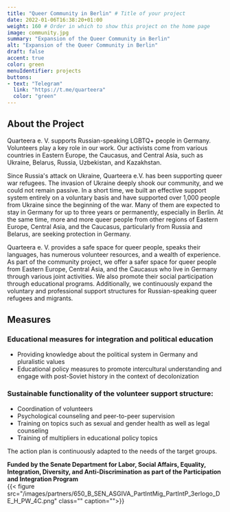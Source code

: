 ```yaml
---
title: "Queer Community in Berlin" # Title of your project
date: 2022-01-06T16:38:20+01:00
weight: 160 # Order in which to show this project on the home page
image: community.jpg
summary: "Expansion of the Queer Community in Berlin"
alt: "Expansion of the Queer Community in Berlin"
draft: false
accent: true
color: green
menuIdentifier: projects
buttons:
- text: "Telegram"
  link: "https://t.me/quarteera"
  color: "green"
---
```


## About the Project

Quarteera e. V. supports Russian-speaking LGBTQ+ people in Germany. Volunteers play a key role in our work. Our activists come from various countries in Eastern Europe, the Caucasus, and Central Asia, such as Ukraine, Belarus, Russia, Uzbekistan, and Kazakhstan.

Since Russia's attack on Ukraine, Quarteera e.V. has been supporting queer war refugees. The invasion of Ukraine deeply shook our community, and we could not remain passive. In a short time, we built an effective support system entirely on a voluntary basis and have supported over 1,000 people from Ukraine since the beginning of the war. Many of them are expected to stay in Germany for up to three years or permanently, especially in Berlin. At the same time, more and more queer people from other regions of Eastern Europe, Central Asia, and the Caucasus, particularly from Russia and Belarus, are seeking protection in Germany.

Quarteera e. V. provides a safe space for queer people, speaks their languages, has numerous volunteer resources, and a wealth of experience.
As part of the community project, we offer a safer space for queer people from Eastern Europe, Central Asia, and the Caucasus who live in Germany through various joint activities. We also promote their social participation through educational programs. Additionally, we continuously expand the voluntary and professional support structures for Russian-speaking queer refugees and migrants.

## Measures

### Educational measures for integration and political education
- Providing knowledge about the political system in Germany and pluralistic values
- Educational policy measures to promote intercultural understanding and engage with post-Soviet history in the context of decolonization

### Sustainable functionality of the volunteer support structure:
- Coordination of volunteers
- Psychological counseling and peer-to-peer supervision
- Training on topics such as sexual and gender health as well as legal counseling
- Training of multipliers in educational policy topics

The action plan is continuously adapted to the needs of the target groups.

**Funded by the Senate Department for Labor, Social Affairs, Equality, Integration, Diversity, and Anti-Discrimination as part of the Participation and Integration Program**  
{{< figure src="/images/partners/650_B_SEN_ASGIVA_PartIntMig_PartIntP_3erlogo_DE_H_PW_4C.png" class="" caption="">}}
